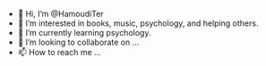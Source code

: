 - 👋 Hi, I’m @HamoudiTer
- 👀 I’m interested in books, music, psychology, and helping others.
- 🌱 I’m currently learning psychology.
- 💞️ I’m looking to collaborate on ...
- 📫 How to reach me ...

<!---
HamoudiTer/HamoudiTer is a ✨ special ✨ repository because its `README.md` (this file) appears on your GitHub profile.
You can click the Preview link to take a look at your changes.
--->

